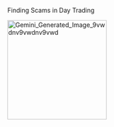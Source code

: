 Finding Scams in  Day Trading



<img width="224" height="224" alt="Gemini_Generated_Image_9vwdnv9vwdnv9vwd" src="https://github.com/user-attachments/assets/5d936c1d-975c-4cba-b469-c6d77a7a88cd" />
